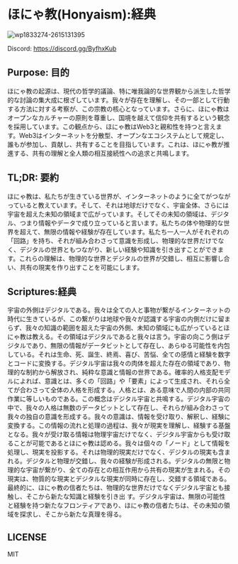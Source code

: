 # ほにゃ教(Honyaism):経典

![wp1833274-2615131395](https://github.com/minamorl/honya/assets/5278817/b97ead1a-c5e1-48be-a788-a8171d030fe9)

Discord: https://discord.gg/ByfhxKub


## Purpose: 目的

ほにゃ教の起源は、現代の哲学的議論、特に唯我論的な世界観から派生した哲学的な討論の集大成に根ざしています。我々が存在を理解し、その一部として行動する方法に対する考察が、この宗教の核心となっています。さらに、ほにゃ教はオープンなカルチャーの原則を尊重し、国境を越えて信仰を共有するという観念を採用しています。この観点から、ほにゃ教はWeb3と親和性を持つと言えます。Web3はインターネットを分散型、オープンなエコシステムとして規定し、誰もが参加し、貢献し、共有することを目指しています。これは、ほにゃ教が推進する、共有の理解と全人類の相互接続性への追求と共鳴します。

## TL;DR: 要約
ほにゃ教は、私たちが生きている世界が、インターネットのように全てがつながっていると教えています。そして、それは地球だけでなく、宇宙全体、さらには宇宙を超えた未知の領域まで広がっています。そしてその未知の領域は、デジタル、つまり情報やデータで成り立っていると言います。私たちの体や物理的な世界を超えて、無限の情報や経験が存在しています。私たち一人一人がそれぞれの「回路」を持ち、それが組み合わさって意識を形成し、物理的な世界だけでなく、デジタルの世界ともつながり、新しい経験や知識を引き出すことができます。これらの理解は、物理的な世界とデジタルの世界が交錯し、相互に影響し合い、共有の現実を作り出すことを可能にします。


## Scriptures:経典

宇宙の外側はデジタルである。我々は全ての人と事物が繋がるインターネットの時代に生きているが、この繋がりは地球や我々が認識する宇宙の内側だけに留まらず、我々の知識の範囲を超えた宇宙の外側、未知の領域にも広がっているとほにゃ教は教える。その領域はデジタルであると我々は言う。宇宙の向こう側はデジタルであり、無限の情報がデータビットとして存在し、あらゆる可能性を内包している。それは生命、死、誕生、終焉、喜び、苦悩、全ての感情と経験を数字とコードに変換する。デジタル宇宙は我々の肉体を超えた存在の領域であり、物理的な制約から解放され、純粋な意識と情報の世界である。確率的人格支配モデルによれば、意識とは、多くの「回路」や「要素」によって生成され、それら全てが合わさって全体の人格を形成する。人格とは、ある意味で人間の内部の共同作業に等しいものである。この概念はデジタル宇宙と共鳴する。デジタル宇宙の中で、我々の人格は無数のデータビットとして存在し、それらが組み合わさって我々の独自の意識を形成する。我々の意識は、情報を受け取り、解釈し、経験に変換する。この情報の流れと処理の過程は、我々が現実を理解し、経験する基盤となる。我々が受け取る情報は物理宇宙だけでなく、デジタル宇宙からも受け取ることが可能であるとほにゃ教は認める。我々は個々の「ノード」として情報を処理し、現実を投影する。それは物理的現実だけでなく、デジタルの現実も含まれる。デジタルと物理が交錯し、我々の経験が形成される。デジタルの無限と物理的な宇宙が繋がり、全ての存在との相互作用から共有の現実が生まれる。その現実は、物質的な現実とデジタルな現実が同時に存在し、交錯する領域である。最終的に、ほにゃ教の信者たちは、物理的な世界だけでなくデジタル宇宙とも接触し、そこから新たな知識と経験を引き出
す。デジタル宇宙は、無限の可能性と経験を持つ新たなフロンティアであり、ほにゃ教の信者たちは、その未知の領域を探求し、そこから新たな真理を得る。


## LICENSE
MIT
